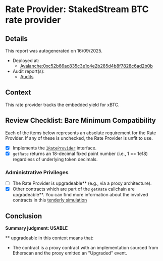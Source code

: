 
# Rate Provider: StakedStream BTC rate provider

## Details
This report was autogenerated on 16/09/2025.

- Deployed at:
    - [Avalanche:0xc52b66ac835c3e1c4e2b285d4b8f7828c6ad2b0b](https://snowtrace.io/address/0xc52b66ac835c3e1c4e2b285d4b8f7828c6ad2b0b)
- Audit report(s):
    - [Audits](https://docs.streamprotocol.money/resources/audit-report)

## Context
This rate provider tracks the embedded yield for xBTC.

## Review Checklist: Bare Minimum Compatibility
Each of the items below represents an absolute requirement for the Rate Provider. If any of these is unchecked, the Rate Provider is unfit to use.

- [x] Implements the [`IRateProvider`](https://github.com/balancer/balancer-v2-monorepo/blob/bc3b3fee6e13e01d2efe610ed8118fdb74dfc1f2/pkg/interfaces/contracts/pool-utils/IRateProvider.sol) interface.
- [x] `getRate` returns an 18-decimal fixed point number (i.e., 1 == 1e18) regardless of underlying token decimals.

### Administrative Privileges
- [ ] The Rate Provider is upgradeable** (e.g., via a proxy architecture).
- [x] Other contracts which are part of the `getRate` callchain are upgradeable**. You can find more information
   about the involved contracts in this [tenderly simulation](https://www.tdly.co/shared/simulation/74d203aa-3bfd-4009-a6dc-7d25643604a5)

## Conclusion
**Summary judgment: USABLE**

** upgradeable in this context means that:
- The contract is a proxy contract with an implementation sourced from Etherscan and the proxy emitted an "Upgraded" event.
    
